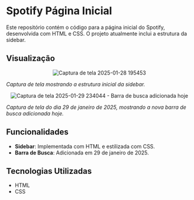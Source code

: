 # Spotify Página Inicial

Este repositório contém o código para a página inicial do Spotify, desenvolvida com HTML e CSS. O projeto atualmente inclui a estrutura da sidebar.

## Visualização

<p align="center">
  <img src="https://github.com/user-attachments/assets/c8da8dca-95c4-4577-9515-3e27e9489fc4" alt="Captura de tela 2025-01-28 195453">
</p>

*Captura de tela mostrando a estrutura inicial da sidebar.*

<p align="center">
  <img src="https://github.com/user-attachments/assets/ddb6e725-122c-41c6-b9c8-cc0d02f04fad" alt="Captura de tela 2025-01-29 234044 - Barra de busca adicionada hoje">
</p>

*Captura de tela do dia 29 de janeiro de 2025, mostrando a nova barra de busca adicionada hoje.*

## Funcionalidades

- **Sidebar**: Implementada com HTML e estilizada com CSS.
- **Barra de Busca**: Adicionada em 29 de janeiro de 2025.

## Tecnologias Utilizadas

- HTML
- CSS
